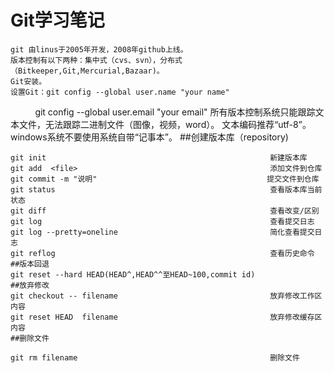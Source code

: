 Git学习笔记
======
	git 由linus于2005年开发，2008年github上线。
	版本控制有以下两种：集中式（cvs、svn），分布式（Bitkeeper,Git,Mercurial,Bazaar)。
	Git安装。
	设置Git：git config --global user.name "your name"
         	git config --global user.email "your email"
	所有版本控制系统只能跟踪文本文件，无法跟踪二进制文件（图像，视频，word）。
	文本编码推荐“utf-8”。windows系统不要使用系统自带“记事本”。
	##创建版本库（repository)

	git init                                                  新建版本库
	git add  <file>                                           添加文件到仓库
	git commit -m "说明"                                      提交文件到仓库
	git status                                                查看版本库当前状态
	git diff                                                  查看改变/区别
	git log                                                   查看提交日志
	git log --pretty=oneline                                  简化查看提交日志
	git reflog                                                查看历史命令
	##版本回退
	git reset --hard HEAD(HEAD^,HEAD^^至HEAD~100,commit id)
	##放弃修改
	git checkout -- filename                                  放弃修改工作区内容
	git reset HEAD  filename                                  放弃修改缓存区内容
	##删除文件

	git rm filename                                           删除文件
